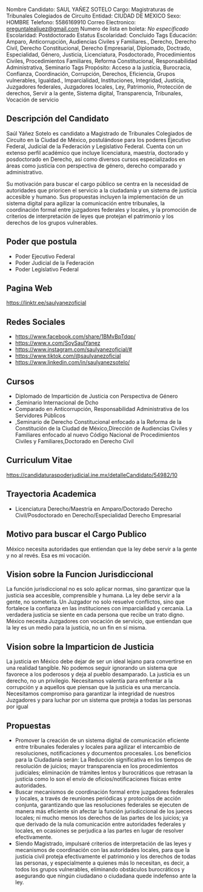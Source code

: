 Nombre Candidato: SAUL YAÑEZ SOTELO
Cargo: Magistraturas de Tribunales Colegiados de Circuito
Entidad: CIUDAD DE MEXICO
Sexo: HOMBRE
Telefono: 5586169910
Correo Electronico: preguntalealjuez@gmail.com
Numero de lista en boleta: *No especificado*
Escolaridad: Postdoctorado
Estatus Escolaridad: Concluido
Tags Educación: Amparo, Anticorrupción, Audiencias Civiles y Familiares., Derecho, Derecho Civil, Derecho Constitucional, Derecho Empresarial, Diplomado, Doctrado, Especialidad, Género, Justicia, Licenciatura, Posdoctorado, Procedimientos Civiles, Procedimientos Familiares, Reforma Constitucional, Responsabilidad Administrativa, Seminario
Tags Propósito: Acceso a la justicia, Burocracia, Confianza, Coordinación, Corrupción, Derechos, Eficiencia, Grupos vulnerables, Igualdad., Imparcialidad, Instituciones, Integridad, Justicia, Juzgadores federales, Juzgadores locales, Ley, Patrimonio, Protección de derechos, Servir a la gente, Sistema digital, Transparencia, Tribunales, Vocación de servicio


## Descripción del Candidato 

Saúl Yáñez Sotelo es candidato a Magistrado de Tribunales Colegiados de Circuito en la Ciudad de México, postulándose para los poderes Ejecutivo Federal, Judicial de la Federación y Legislativo Federal. Cuenta con un extenso perfil académico que incluye licenciatura, maestría, doctorado y posdoctorado en Derecho, así como diversos cursos especializados en áreas como justicia con perspectiva de género, derecho comparado y administrativo.

Su motivación para buscar el cargo público se centra en la necesidad de autoridades que prioricen el servicio a la ciudadanía y un sistema de justicia accesible y humano. Sus propuestas incluyen la implementación de un sistema digital para agilizar la comunicación entre tribunales, la coordinación formal entre juzgadores federales y locales, y la promoción de criterios de interpretación de leyes que protejan el patrimonio y los derechos de los grupos vulnerables.


## Poder que postula

- Poder Ejecutivo Federal
- Poder Judicial de la Federación
- Poder Legislativo Federal


## Pagina Web

https://linktr.ee/saulyanezoficial


## Redes Sociales

- https://www.facebook.com/share/1BMvBpTdqp/
- https://www.x.com/SoySaulYanez
- https://www.instagram.com/saulyanezoficial/#
- https://www.tiktok.com/@saulyanezoficial
- https://www.linkedin.com/in/saulyanezsotelo/


## Cursos

- Diplomado de Impartición de Justicia con Perspectiva de Género
- ,Seminario Internacional de Dcho
- Comparado en Anticorrupción, Responsabilidad Administrativa de los Servidores Públicos
- ,Seminario de Derecho Constitucional enfocado a la Reforma de la Constitución de la Ciudad de México,Dirección de Audiencias Civiles y Familiares enfocado al nuevo Código Nacional de Procedimientos Civiles y Familiares,Doctorado en Derecho Civil


## Curriculum Vitae

https://candidaturaspoderjudicial.ine.mx/detalleCandidato/54982/10


## Trayectoria Academica

- Licenciatura Derecho/Maestría en Amparo/Doctorado Derecho Civil/Posdoctorado en Derecho/Especialidad Derecho Empresarial


## Motivo para buscar el Cargo Publico

México necesita autoridades que entiendan que la ley debe servir a la gente y no al revés. Esa es mi vocación.


## Vision sobre la Funcion Jurisdiccional

La función jurisdiccional no es solo aplicar normas, sino garantizar que la justicia sea accesible, comprensible y humana. La ley debe servir a la gente, no someterla. Un Juzgador no solo resuelve conflictos, sino que fortalece la confianza en las instituciones con imparcialidad y cercanía. La verdadera justicia se siente en cada persona que recibe un trato digno. México necesita Juzgadores con vocación de servicio, que entiendan que la ley es un medio para la justicia, no un fin en sí misma.


## Vision sobre la Imparticion de Justicia

La justicia en México debe dejar de ser un ideal lejano para convertirse en una realidad tangible. No podemos seguir ignorando un sistema que favorece a los poderosos y deja al pueblo desamparado. La justicia es un derecho, no un privilegio. Necesitamos valentía para enfrentar a la corrupción y a aquellos que piensan que la justicia es una mercancía. Necesitamos compromiso para garantizar la integridad de nuestros Juzgadores y para luchar por un sistema que proteja a todas las personas por igual


## Propuestas

- Promover la creación de un sistema digital de comunicación eficiente entre tribunales federales y locales para agilizar el intercambio de resoluciones, notificaciones y documentos procesales. Los beneficios para la Ciudadanía serán: La Reducción significativa en los tiempos de resolución de juicios; mayor transparencia en los procedimientos judiciales; eliminación de trámites lentos y burocráticos que retrasan la justicia como lo son el envío de oficios/notificaciones físicas entre autoridades.
- Buscar mecanismos de coordinación formal entre juzgadores federales y locales, a través de reuniones periódicas y protocolos de acción conjunta, garantizando que las resoluciones federales se ejecuten de manera más eficiente sin afectar la función jurisdiccional de los jueces locales; ni mucho menos los derechos de las partes de los juicios; ya que derivado de la nula comunicación entre autoridades federales y locales, en ocasiones se perjudica a las partes en lugar de resolver efectivamente.
- Siendo Magistrado, impulsaré criterios de interpretación de las leyes y mecanismos de coordinación con las autoridades locales, para que la justicia civil proteja efectivamente el patrimonio y los derechos de todas las personas, y especialmente a quienes más lo necesitan, es decir, a todos los grupos vulnerables, eliminando obstáculos burocráticos y asegurando que ningún ciudadano o ciudadana quede indefenso ante la ley.

